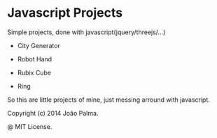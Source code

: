 Javascript Projects
=========================

Simple projects, done with javascript(jquery/threejs/...)

- City Generator

- Robot Hand

- Rubix Cube

- Ring

So this are little projects of mine, just messing arround with javascript. 


Copyright (c) 2014 João Palma.


@ MIT License.
